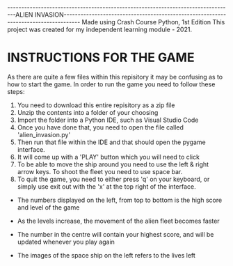 ---------------------------------------------------------------------------------ALIEN INVASION------------------------------------------------------------------------------------
Made using Crash Course Python, 1st Edition
This project was created for my independent learning module - 2021. 

# INSTRUCTIONS FOR THE GAME

As there are quite a few files within this repisitory it may be confusing as to how to start the game. 
In order to run the game you need to follow these steps:

1. You need to download this entire repisitory as a zip file
2. Unzip the contents into a folder of your choosing
3. Import the folder into a Python IDE, such as Visual Studio Code
4. Once you have done that, you need to open the file called 'alien_invasion.py'
5. Then run that file within the IDE and that should open the pygame interface.
6. It will come up with a 'PLAY' button which you will need to click 
7. To be able to move the ship around you need to use the left & right arrow keys. To shoot the fleet you need to use space bar. 
8. To quit the game, you need to either press 'q' on your keyboard, or simply use exit out with the 'x' at the top right of the interface. 

- The numbers displayed on the left, from top to bottom is the high score and level of the game
- As the levels increase, the movement of the alien fleet becomes faster

- The number in the centre will contain your highest score, and will be updated whenever you play again
- The images of the space ship on the left refers to the lives left
